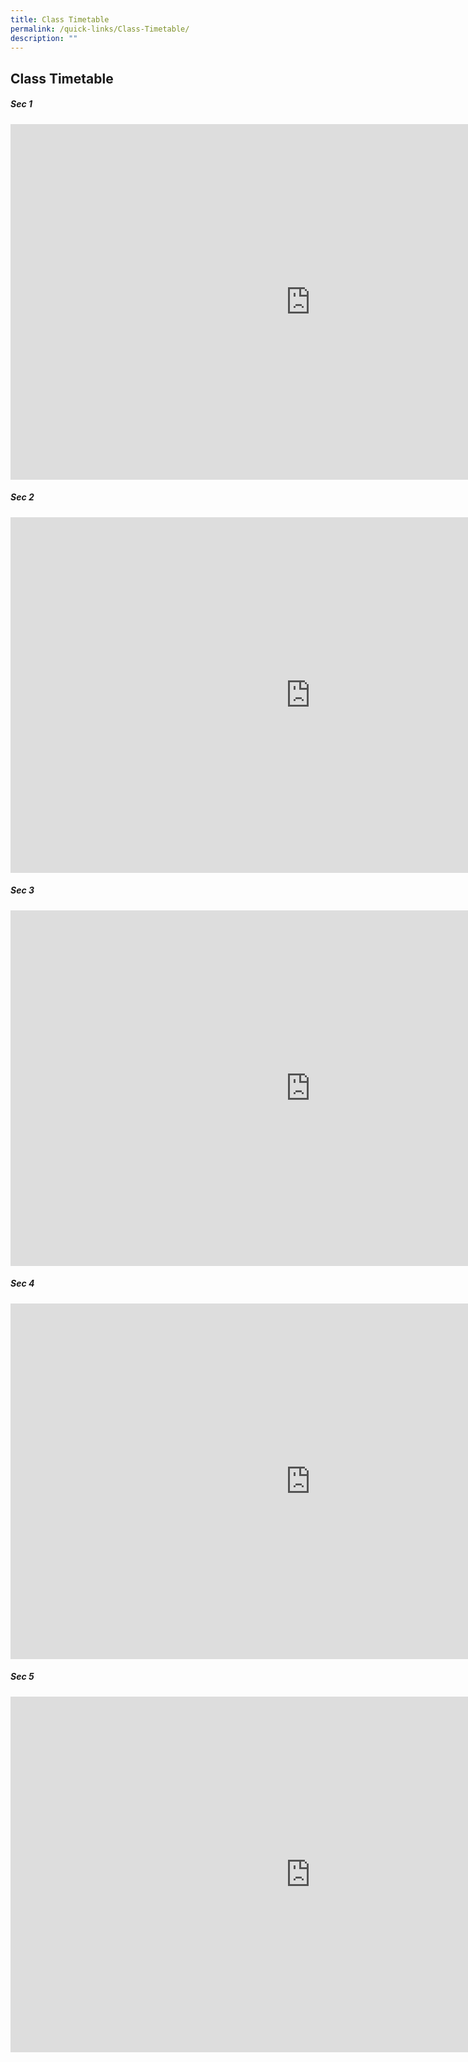 ```yaml
---
title: Class Timetable
permalink: /quick-links/Class-Timetable/
description: ""
---
```

Class Timetable
---------------------

##### Sec 1

<iframe src="https://docs.google.com/presentation/d/e/2PACX-1vTiOAaaF-7Jgp00KyAP3jKMI83t2bE1b6GpVxCxTYakyGxamt63QI6Jl5uq6eUv-tgtVluWItFxyypi/embed?start=false&amp;loop=false&amp;delayms=60000" frameborder="0" width="960" height="569" allowfullscreen="true"></iframe>

##### Sec 2

<iframe src="https://docs.google.com/presentation/d/e/2PACX-1vR4xo-kHAaVSmKggKk8D6nAHTxEJ-RdSBGaP3oW-531npOJhbrMOHYLeTgp17kIz7wVolIgWY8mcMhQ/embed?start=false&amp;loop=false&amp;delayms=60000" frameborder="0" width="960" height="569" allowfullscreen="true"></iframe>

##### Sec 3

<iframe src="https://docs.google.com/presentation/d/e/2PACX-1vRzdM11-LVe7AmUg4pd0DpvJy2VA6DsQNCHM5lowZmtd2bofwrMmevvYrNQeBNOSPe_wBNg3zJhaSsL/embed?start=false&amp;loop=false&amp;delayms=60000" frameborder="0" width="960" height="569" allowfullscreen="true"></iframe>

##### Sec 4

<iframe src="https://docs.google.com/presentation/d/e/2PACX-1vRAufMVlSZccwE5vRdX2r7gKBo3qbmPSbCF5nhweTaxiOgtN_QevTyFHzpntzWMe-8pp1OuVnksKNCa/embed?start=false&amp;loop=false&amp;delayms=60000" frameborder="0" width="960" height="569" allowfullscreen="true"></iframe>

##### Sec 5

<iframe src="https://docs.google.com/presentation/d/e/2PACX-1vTI7SpDlBDXIOlioUkTKzfsB90qeu0ghsDAROYj0iRLuVE1dAg3Z5mBVz1a-baCHj2baI25_qPed3jg/embed?start=false&amp;loop=false&amp;delayms=60000" frameborder="0" width="960" height="569" allowfullscreen="true"></iframe>